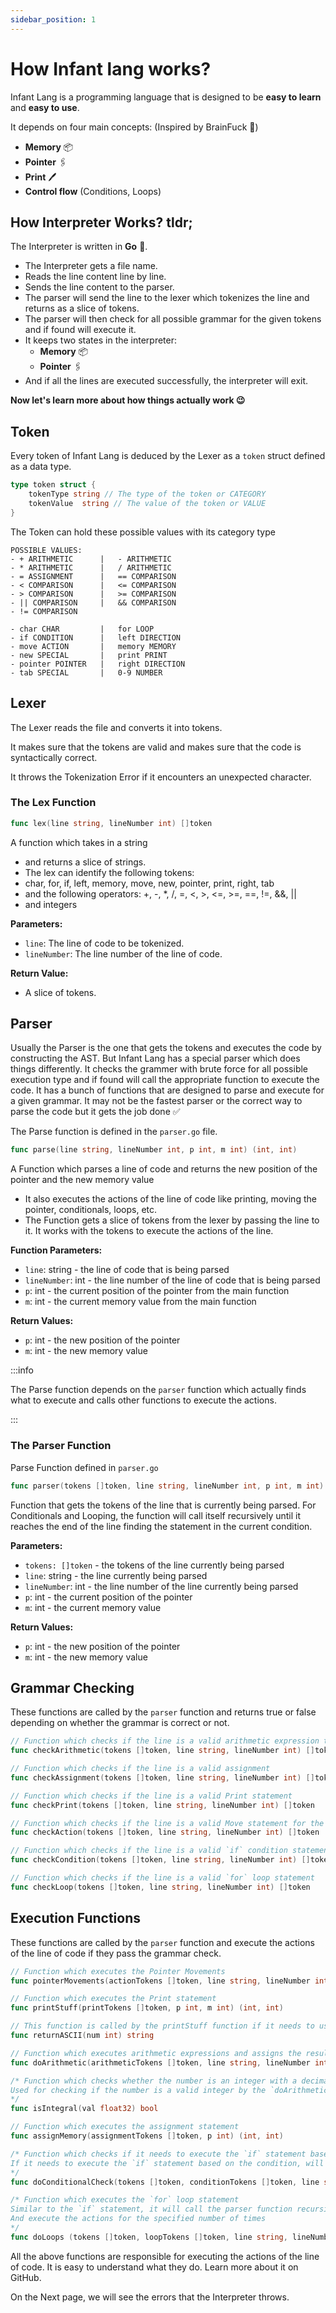 ```yaml
---
sidebar_position: 1
---
```


# How Infant lang works?

Infant Lang is a programming language that is designed to be **easy to learn** and **easy to use**.

It depends on four main concepts: (Inspired by BrainFuck 🧠)
- **Memory** 📦
- **Pointer** 🖇
- **Print** 🖊
- **Control flow** (Conditions, Loops)

## How Interpreter Works? tldr;
The Interpreter is written in **Go** 🐹. 

- The Interpreter gets a file name.
- Reads the line content line by line.
- Sends the line content to the parser.
- The parser will send the line to the lexer which tokenizes the line and returns as a slice of tokens.
- The parser will then check for all possible grammar for the given tokens and if found will execute it.
- It keeps two states in the interpreter:
  - **Memory** 📦
  - **Pointer** 🖇
- And if all the lines are executed successfully, the interpreter will exit.

**Now let's learn more about how things actually work 😉**

## Token
Every token of Infant Lang is deduced by the Lexer as a `token` struct defined as a data type.
```go
type token struct {
	tokenType string // The type of the token or CATEGORY
	tokenValue  string // The value of the token or VALUE
}
```

The Token can hold these possible values with its category type
```
POSSIBLE VALUES:
- + ARITHMETIC		|	- ARITHMETIC
- * ARITHMETIC		| 	/ ARITHMETIC
- = ASSIGNMENT		|	== COMPARISON
- < COMPARISON		|	<= COMPARISON
- > COMPARISON		|	>= COMPARISON
- || COMPARISON		|	&& COMPARISON
- != COMPARISON

- char CHAR			| 	for LOOP
- if CONDITION		|	left DIRECTION
- move ACTION		|	memory MEMORY
- new SPECIAL		| 	print PRINT
- pointer POINTER	| 	right DIRECTION
- tab SPECIAL		|	0-9 NUMBER
```

## Lexer
The Lexer reads the file and converts it into tokens.

It makes sure that the tokens are valid and makes sure that the code is syntactically correct.

It throws the Tokenization Error if it encounters an unexpected character.

### The Lex Function

```go title="lexer.go"
func lex(line string, lineNumber int) []token
```

A function which takes in a string
- and returns a slice of strings.
- The lex can identify the following tokens:
- char, for, if, left, memory, move, new, pointer, print, right, tab
- and the following operators: +, -, *, /, =, <, >, <=, >=, ==, !=, &&, ||
- and integers

**Parameters:**
- `line`: The line of code to be tokenized.
- `lineNumber`: The line number of the line of code.

**Return Value:**
- A slice of tokens.


## Parser
Usually the Parser is the one that gets the tokens and executes the code by constructing the AST.
But Infant Lang has a special parser which does things differently. It checks the grammer with brute force for all possible execution type and if found will call the appropriate function to execute the code. It has a bunch of functions that are designed to parse and execute for a given grammar. It may not be the fastest parser or the correct way to parse the code but it gets the job done ✅

The Parse function is defined in the `parser.go` file.
```go
func parse(line string, lineNumber int, p int, m int) (int, int)
```
A Function which parses a line of code and returns the new position of the pointer and the new memory value
- It also executes the actions of the line of code like printing, moving the pointer, conditionals, loops, etc.
- The Function gets a slice of tokens from the lexer by passing the line to it. It works with the tokens to execute the actions of the line.

**Function Parameters:**
- `line`: string - the line of code that is being parsed
- `lineNumber`: int - the line number of the line of code that is being parsed
- `p`: int - the current position of the pointer from the main function
- `m`: int - the current memory value from the main function

**Return Values:**
- `p`: int - the new position of the pointer
- `m`: int - the new memory value


:::info

The Parse function depends on the `parser` function which actually finds what to execute and calls other functions to execute the actions.

:::

### The Parser Function
Parse Function defined in `parser.go`
```go title="parser.go"
func parser(tokens []token, line string, lineNumber int, p int, m int) (int, int)
```

Function that gets the tokens of the line that is currently being parsed.
For Conditionals and Looping, the function will call itself recursively until it
reaches the end of the line finding the statement in the current condition.

**Parameters:**
- `tokens: []token` - the tokens of the line currently being parsed
- `line`: string - the line currently being parsed
- `lineNumber`: int - the line number of the line currently being parsed
- `p`: int - the current position of the pointer
- `m`: int - the current memory value

**Return Values:**
- `p`: int - the new position of the pointer
- `m`: int - the new memory value

## Grammar Checking
These functions are called by the `parser` function and returns true or false depending on whether the grammar is correct or not.

```go title="functions.go"
// Function which checks if the line is a valid arithmetic expression to perform
func checkArithmetic(tokens []token, line string, lineNumber int) []token

// Function which checks if the line is a valid assignment
func checkAssignment(tokens []token, line string, lineNumber int) []token

// Function which checks if the line is a valid Print statement
func checkPrint(tokens []token, line string, lineNumber int) []token

// Function which checks if the line is a valid Move statement for the pointer
func checkAction(tokens []token, line string, lineNumber int) []token

// Function which checks if the line is a valid `if` condition statement
func checkCondition(tokens []token, line string, lineNumber int) []token

// Function which checks if the line is a valid `for` loop statement
func checkLoop(tokens []token, line string, lineNumber int) []token
```

## Execution Functions
These functions are called by the `parser` function and execute the actions of the line of code if they pass the grammar check. 

```go title="functions.go"
// Function which executes the Pointer Movements
func pointerMovements(actionTokens []token, line string, lineNumber int, p int, m int) (int, int)

// Function which executes the Print statement
func printStuff(printTokens []token, p int, m int) (int, int)

// This function is called by the printStuff function if it needs to use the `char` function
func returnASCII(num int) string 

// Function which executes arithmetic expressions and assigns the result to the memory
func doArithmetic(arithmeticTokens []token, line string, lineNumber int, p int, m int) (int, int)

/* Function which checks whether the number is an integer with a decimal zero. 
Used for checking if the number is a valid integer by the `doArithmetic` function
*/
func isIntegral(val float32) bool

// Function which executes the assignment statement
func assignMemory(assignmentTokens []token, p int) (int, int)

/* Function which checks if it needs to execute the `if` statement based on the condition
If it needs to execute the `if` statement based on the condition, will call the parser function recursively to parse the statement //and execute the actions.
*/
func doConditionalCheck(tokens []token, conditionTokens []token, line string, lineNumber int, p int, m int) (int, int)

/* Function which executes the `for` loop statement
Similar to the `if` statement, it will call the parser function recursively to parse the statement 
And execute the actions for the specified number of times
*/
func doLoops (tokens []token, loopTokens []token, line string, lineNumber int, p int, m int ) (int, int)
```

All the above functions are responsible for executing the actions of the line of code. It is easy to understand what they do. Learn more about it on GitHub.

On the Next page, we will see the errors that the Interpreter throws.